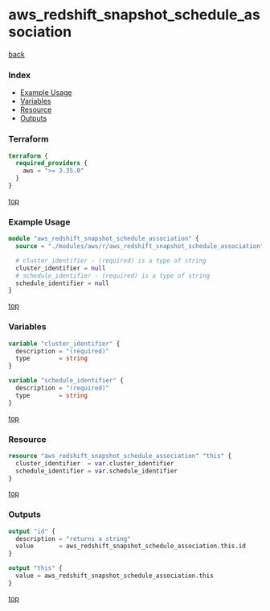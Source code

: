 # aws_redshift_snapshot_schedule_association

[back](../aws.md)

### Index

- [Example Usage](#example-usage)
- [Variables](#variables)
- [Resource](#resource)
- [Outputs](#outputs)

### Terraform

```terraform
terraform {
  required_providers {
    aws = ">= 3.35.0"
  }
}
```

[top](#index)

### Example Usage

```terraform
module "aws_redshift_snapshot_schedule_association" {
  source = "./modules/aws/r/aws_redshift_snapshot_schedule_association"

  # cluster_identifier - (required) is a type of string
  cluster_identifier = null
  # schedule_identifier - (required) is a type of string
  schedule_identifier = null
}
```

[top](#index)

### Variables

```terraform
variable "cluster_identifier" {
  description = "(required)"
  type        = string
}

variable "schedule_identifier" {
  description = "(required)"
  type        = string
}
```

[top](#index)

### Resource

```terraform
resource "aws_redshift_snapshot_schedule_association" "this" {
  cluster_identifier  = var.cluster_identifier
  schedule_identifier = var.schedule_identifier
}
```

[top](#index)

### Outputs

```terraform
output "id" {
  description = "returns a string"
  value       = aws_redshift_snapshot_schedule_association.this.id
}

output "this" {
  value = aws_redshift_snapshot_schedule_association.this
}
```

[top](#index)